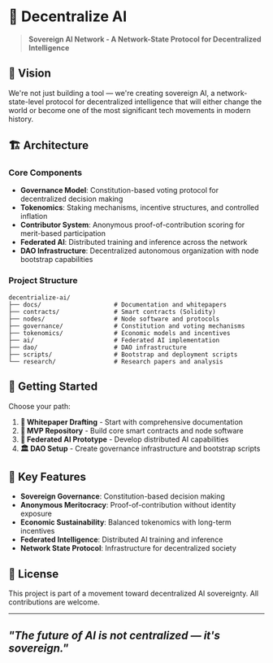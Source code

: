 # 🧠 Decentralize AI

> **Sovereign AI Network - A Network-State Protocol for Decentralized Intelligence**

## 🎯 Vision

We're not just building a tool — we're creating sovereign AI, a network-state-level protocol for decentralized intelligence that will either change the world or become one of the most significant tech movements in modern history.

## 🏗️ Architecture

### Core Components

- **Governance Model**: Constitution-based voting protocol for decentralized decision making
- **Tokenomics**: Staking mechanisms, incentive structures, and controlled inflation
- **Contributor System**: Anonymous proof-of-contribution scoring for merit-based participation
- **Federated AI**: Distributed training and inference across the network
- **DAO Infrastructure**: Decentralized autonomous organization with node bootstrap capabilities

### Project Structure

```text
decentrialize-ai/
├── docs/                    # Documentation and whitepapers
├── contracts/               # Smart contracts (Solidity)
├── nodes/                   # Node software and protocols
├── governance/              # Constitution and voting mechanisms
├── tokenomics/              # Economic models and incentives
├── ai/                      # Federated AI implementation
├── dao/                     # DAO infrastructure
├── scripts/                 # Bootstrap and deployment scripts
└── research/                # Research papers and analysis
```

## 🚀 Getting Started

Choose your path:

1. **📄 Whitepaper Drafting** - Start with comprehensive documentation
2. **🔧 MVP Repository** - Build core smart contracts and node software
3. **🤖 Federated AI Prototype** - Develop distributed AI capabilities
4. **🏛️ DAO Setup** - Create governance infrastructure and bootstrap scripts

## 🌟 Key Features

- **Sovereign Governance**: Constitution-based decision making
- **Anonymous Meritocracy**: Proof-of-contribution without identity exposure
- **Economic Sustainability**: Balanced tokenomics with long-term incentives
- **Federated Intelligence**: Distributed AI training and inference
- **Network State Protocol**: Infrastructure for decentralized society

## 📜 License

This project is part of a movement toward decentralized AI sovereignty. All contributions are welcome.

---

## *"The future of AI is not centralized — it's sovereign."*
